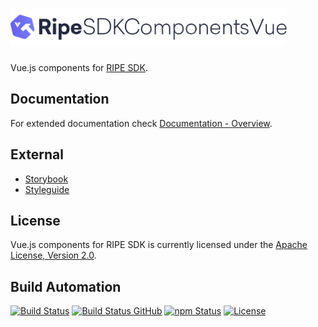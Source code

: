 <h1><a href="https://tech.platforme.com"><img src="res/logo.svg" alt="RIPE SDK Components for Vue.js" height="60" style="height: 60px;"></a></h1>

Vue.js components for [RIPE SDK](https://github.com/ripe-tech/ripe-sdk).

## Documentation

For extended documentation check [Documentation - Overview](doc/overview.md).

## External

* [Storybook](https://ripe-sdk-components-vue.platforme.com/storybook)
* [Styleguide](https://ripe-sdk-components-vue.platforme.com/styleguide)

## License

Vue.js components for RIPE SDK is currently licensed under the [Apache License, Version 2.0](http://www.apache.org/licenses/).

## Build Automation

[![Build Status](https://travis-ci.org/ripe-tech/ripe-sdk-components-vue.svg?branch=master)](https://travis-ci.org/ripe-tech/ripe-sdk-components-vue)
[![Build Status GitHub](https://github.com/ripe-tech/ripe-sdk-components-vue/workflows/Main%20Workflow/badge.svg)](https://github.com/ripe-tech/ripe-sdk-components-vue/actions)
[![npm Status](https://img.shields.io/npm/v/ripe-sdk-components-vue.svg)](https://www.npmjs.com/package/ripe-sdk-components-vue)
[![License](https://img.shields.io/badge/license-Apache%202.0-blue.svg)](https://www.apache.org/licenses/)
